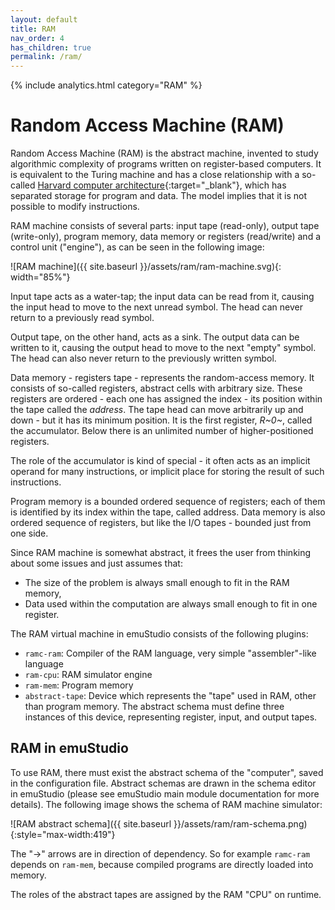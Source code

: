 ```yaml
---
layout: default
title: RAM
nav_order: 4
has_children: true
permalink: /ram/
---
```


{% include analytics.html category="RAM" %}

# Random Access Machine (RAM)

Random Access Machine (RAM) is the abstract machine, invented to study algorithmic complexity of programs written on register-based computers. It is equivalent to the Turing machine and has a close relationship with a so-called [Harvard computer architecture][harvard]{:target="_blank"}, which has separated storage for program and data. The model implies that it is not possible to modify instructions.

RAM machine consists of several parts: input tape (read-only), output tape (write-only), program memory,
data memory or registers (read/write) and a control unit ("engine"), as can be seen in the following image:

![RAM machine]({{ site.baseurl }}/assets/ram/ram-machine.svg){: width="85%"}

Input tape acts as a water-tap; the input data can be read from it, causing the input head to move to the next unread symbol. The head can never return to a previously read symbol.

Output tape, on the other hand, acts as a sink. The output data can be written to it, causing the output head to move to the next "empty" symbol. The head can also never return to the previously written symbol.

Data memory - registers tape - represents the random-access memory. It consists of so-called registers, abstract cells with arbitrary size. These registers are ordered - each one has assigned the index - its position within the tape called the _address_. The tape head can move arbitrarily up and down - but it has its minimum position. It is the first register, _R~0~_, called the accumulator. Below there is an unlimited number of higher-positioned registers.

The role of the accumulator is kind of special - it often acts as an implicit operand for many instructions, or implicit place for storing the result of such instructions.

Program memory is a bounded ordered sequence of registers; each of them is identified by its index within the tape, called address. Data memory is also ordered sequence of registers, but like the I/O tapes - bounded just from one side.

Since RAM machine is somewhat abstract, it frees the user from thinking about some issues and just assumes that:

- The size of the problem is always small enough to fit in the RAM memory,
- Data used within the computation are always small enough to fit in one register.

The RAM virtual machine in emuStudio consists of the following plugins:

- `ramc-ram`: Compiler of the RAM language, very simple "assembler"-like language
- `ram-cpu`: RAM simulator engine
- `ram-mem`: Program memory
- `abstract-tape`: Device which represents the "tape" used in RAM, other than program memory. The abstract schema
                   must define three instances of this device, representing register, input, and output tapes.

## RAM in emuStudio

To use RAM, there must exist the abstract schema of the "computer", saved in the configuration file. Abstract schemas are drawn in the schema editor in emuStudio (please see emuStudio main module documentation for more details). The following image shows the schema of RAM machine simulator:

![RAM abstract schema]({{ site.baseurl }}/assets/ram/ram-schema.png){:style="max-width:419"}

The "->" arrows are in direction of dependency. So for example `ramc-ram` depends on `ram-mem`, because compiled programs are directly loaded into memory.

The roles of the abstract tapes are assigned by the RAM "CPU" on runtime.


[harvard]: https://en.wikipedia.org/wiki/Harvard_architecture
[vonneumann]: https://en.wikipedia.org/wiki/Von_Neumann_architecture
